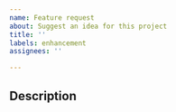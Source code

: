 ```yaml
---
name: Feature request
about: Suggest an idea for this project
title: ''
labels: enhancement
assignees: ''

---
```


## Description


<!--
  Please include whether you're interested in implementing this feature yourself.

  In many cases, a feature doesn't land solely because there isn't enough interest or motivation for someone to implement it.

  Thanks for proposing ways to improve outline.nvim!
-->
